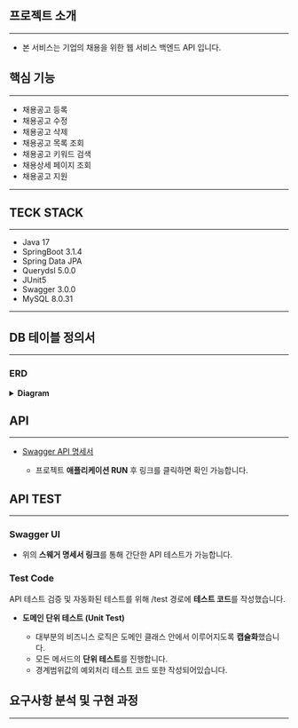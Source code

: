 ## 프로젝트 소개

---
  
- 본 서비스는 기업의 채용을 위한 웹 서비스 백엔드 API 입니다.

## 핵심 기능

---
- 채용공고 등록
- 채용공고 수정
- 채용공고 삭제
- 채용공고 목록 조회
- 채용공고 키워드 검색
- 채용상세 페이지 조회
- 채용공고 지원
---

## TECK STACK

---

- Java 17
- SpringBoot 3.1.4
- Spring Data JPA
- Querydsl 5.0.0
- JUnit5
- Swagger 3.0.0
- MySQL 8.0.31

---

## DB 테이블 정의서

---

### ERD
<details>
<summary><strong> Diagram </strong></summary>
<div markdown="1">       

![dev-space-erd](https://github.com/soonhankwon/coffee-plz-backend/assets/113872320/3c8b524e-783d-4b3d-8064-954cc53621c2)

</div>
</details>

## API

---

- [Swagger API 명세서](http://localhost:8080/swagger-ui/index.html)
  
    - 프로젝트 **애플리케이션 RUN** 후 링크를 클릭하면 확인 가능합니다.

## API TEST

---

### Swagger UI

- 위의 **스웨거 명세서 링크**를 통해 간단한 API 테스트가 가능합니다.

### Test Code

API 테스트 검증 및 자동화된 테스트를 위해 /test 경로에 **테스트 코드**를 작성했습니다.

- **도메인 단위 테스트 (Unit Test)**
  
    - 대부분의 비즈니스 로직은 도메인 클래스 안에서 이루어지도록 **캡슐화**했습니다.
    - 모든 메서드의 **단위 테스트**를 진행합니다.
    - 경계범위값의 예외처리 테스트 코드 또한 작성되어있습니다.

## 요구사항 분석 및 구현 과정
---
